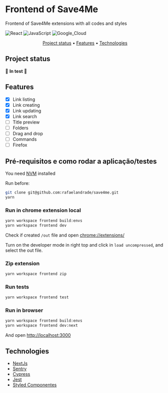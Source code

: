 # Frontend of Save4Me

Frontend of Save4Me extensions with all codes and styles

![React](https://img.shields.io/badge/React-20232A?style=for-the-badge&logo=react&logoColor=61DAFB)
![JavaScript](https://img.shields.io/badge/JavaScript-F7DF1E?style=for-the-badge&logo=javascript&logoColor=black)
![Google_Cloud](https://img.shields.io/badge/Google_Cloud-4285F4?style=for-the-badge&logo=google-cloud&logoColor=white)

<p align="center">
 <a href="#project-status">Project status</a> •
 <a href="#features">Features</a> •
 <a href="#technologies">Technologies</a>
</p>

## Project status

🚧 **In test** 🚧

## Features

- [x] Link listing
- [x] Link creating
- [x] Link updating
- [x] Link search
- [ ] Title preview
- [ ] Folders
- [ ] Drag and drop
- [ ] Commands
- [ ] Firefox

## Pré-requisitos e como rodar a aplicação/testes

You need [NVM](https://github.com/nvm-sh/nvm) installed

Run before:

```bash
git clone git@github.com:rafaelandrade/save4me.git
yarn
```

### Run in chrome extension local

```bash
yarn workspace frontend build:envs
yarn workspace frontend dev
```

Check if created `/out` file and open [chrome://extensions/](chrome://extensions/)

Turn on the developer mode in right top and click in `load uncompressed`, and select the out file.

### Zip extension

```bash
yarn workspace frontend zip
```

### Run tests

```bash
yarn workspace frontend test
```

### Run in browser

```bash
yarn workspace frontend build:envs
yarn workspace frontend dev:next
```

And open [http://localhost:3000](http://localhost:3000)

## Technologies

- [NextJs](https://nextjs.org/)
- [Sentry](https://sentry.io/)
- [Cypress](https://www.cypress.io/)
- [Jest](https://jestjs.io/)
- [Styled Componentes](https://styled-components.com/)